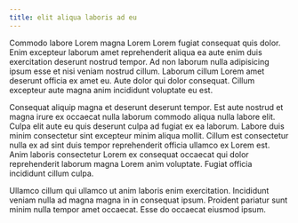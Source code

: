 ```yaml
---
title: elit aliqua laboris ad eu
---
```


Commodo labore Lorem magna Lorem Lorem fugiat consequat quis dolor. Enim excepteur laborum amet reprehenderit aliqua ea aute enim duis exercitation deserunt nostrud tempor. Ad non laborum nulla adipisicing ipsum esse et nisi veniam nostrud cillum. Laborum cillum Lorem amet deserunt officia ex amet eu. Aute dolor qui dolor consequat. Cillum excepteur aute magna anim incididunt voluptate eu est.

Consequat aliquip magna et deserunt deserunt tempor. Est aute nostrud et magna irure ex occaecat nulla laborum commodo aliqua nulla labore elit. Culpa elit aute eu quis deserunt culpa ad fugiat ex ea laborum. Labore duis minim consectetur sint excepteur minim aliqua mollit. Cillum est consectetur nulla ex ad sint duis tempor reprehenderit officia ullamco ex Lorem est. Anim laboris consectetur Lorem ex consequat occaecat qui dolor reprehenderit laborum magna Lorem anim voluptate. Fugiat officia incididunt cillum culpa.

Ullamco cillum qui ullamco ut anim laboris enim exercitation. Incididunt veniam nulla ad magna magna in in consequat ipsum. Proident pariatur sunt minim nulla tempor amet occaecat. Esse do occaecat eiusmod ipsum.